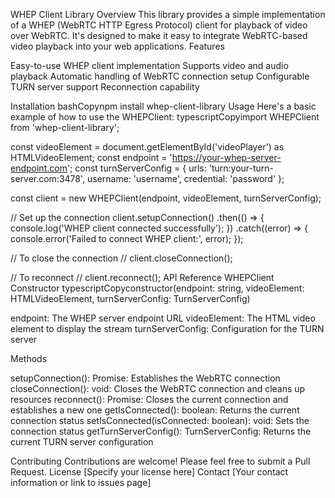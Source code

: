 WHEP Client Library
Overview
This library provides a simple implementation of a WHEP (WebRTC HTTP Egress Protocol) client for playback of video over WebRTC. It's designed to make it easy to integrate WebRTC-based video playback into your web applications.
Features

Easy-to-use WHEP client implementation
Supports video and audio playback
Automatic handling of WebRTC connection setup
Configurable TURN server support
Reconnection capability

Installation
bashCopynpm install whep-client-library
Usage
Here's a basic example of how to use the WHEPClient:
typescriptCopyimport WHEPClient from 'whep-client-library';

const videoElement = document.getElementById('videoPlayer') as HTMLVideoElement;
const endpoint = 'https://your-whep-server-endpoint.com';
const turnServerConfig = {
  urls: 'turn:your-turn-server.com:3478',
  username: 'username',
  credential: 'password'
};

const client = new WHEPClient(endpoint, videoElement, turnServerConfig);

// Set up the connection
client.setupConnection()
  .then(() => {
    console.log('WHEP client connected successfully');
  })
  .catch((error) => {
    console.error('Failed to connect WHEP client:', error);
  });

// To close the connection
// client.closeConnection();

// To reconnect
// client.reconnect();
API Reference
WHEPClient
Constructor
typescriptCopyconstructor(endpoint: string, videoElement: HTMLVideoElement, turnServerConfig: TurnServerConfig)

endpoint: The WHEP server endpoint URL
videoElement: The HTML video element to display the stream
turnServerConfig: Configuration for the TURN server

Methods

setupConnection(): Promise<void>: Establishes the WebRTC connection
closeConnection(): void: Closes the WebRTC connection and cleans up resources
reconnect(): Promise<void>: Closes the current connection and establishes a new one
getIsConnected(): boolean: Returns the current connection status
setIsConnected(isConnected: boolean): void: Sets the connection status
getTurnServerConfig(): TurnServerConfig: Returns the current TURN server configuration

Contributing
Contributions are welcome! Please feel free to submit a Pull Request.
License
[Specify your license here]
Contact
[Your contact information or link to issues page]
